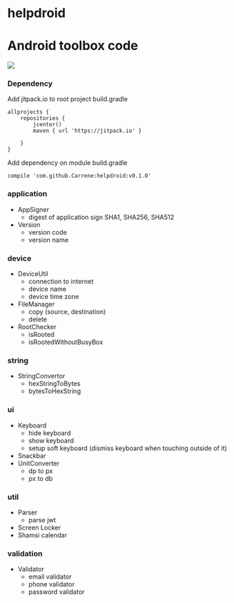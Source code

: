 # helpdroid
Android toolbox code
====
[![](https://jitpack.io/v/Carrene/helpdroid.svg)](https://jitpack.io/#Carrene/helpdroid)

### Dependency

Add jitpack.io to root project build.gradle
```android
allprojects {
    repositories {
        jcenter()
        maven { url 'https://jitpack.io' }

    }
}
```
Add dependency on module build.gradle
```android
compile 'com.github.Carrene:helpdroid:v0.1.0'
```
### application
* AppSigner
    - digest of application sign SHA1, SHA256, SHA512
* Version
    - version code
    - version name
    
### device
* DeviceUtil
    - connection to internet
    - device name
    - device time zone
* FileManager
    - copy (source, destination)
    - delete
* RootChecker
    - isRooted
    - isRootedWithoutBusyBox

### string
* StringConvertor
    - hexStringToBytes
    - bytesToHexString

### ui
* Keyboard
    - hide keyboard
    - show keyboard
    - setup soft keyboard (dismiss keyboard when touching outside of it)
* Snackbar
* UnitConverter
    - dp to px
    - px to db
 
 ### util
 * Parser
    - parse jwt
 * Screen Locker
 * Shamsi calendar
 
 ### validation
 * Validator
    - email validator
    - phone validator
    - password validator
